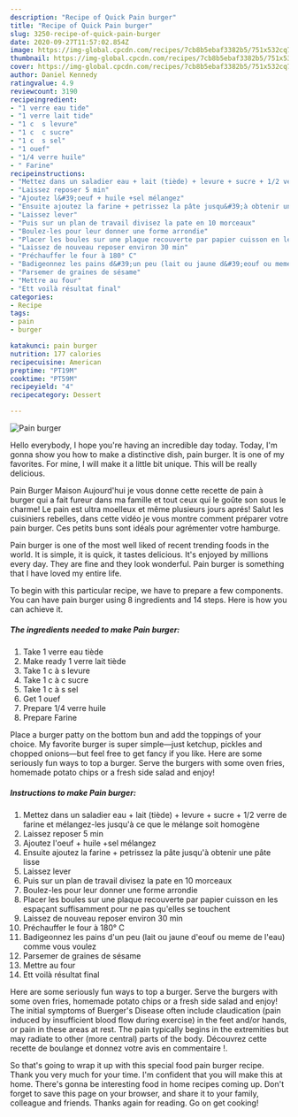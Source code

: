 ```yaml
---
description: "Recipe of Quick Pain burger"
title: "Recipe of Quick Pain burger"
slug: 3250-recipe-of-quick-pain-burger
date: 2020-09-27T11:57:02.854Z
image: https://img-global.cpcdn.com/recipes/7cb8b5ebaf3382b5/751x532cq70/pain-burger-photo-principale-de-la-recette.jpg
thumbnail: https://img-global.cpcdn.com/recipes/7cb8b5ebaf3382b5/751x532cq70/pain-burger-photo-principale-de-la-recette.jpg
cover: https://img-global.cpcdn.com/recipes/7cb8b5ebaf3382b5/751x532cq70/pain-burger-photo-principale-de-la-recette.jpg
author: Daniel Kennedy
ratingvalue: 4.9
reviewcount: 3190
recipeingredient:
- "1 verre eau tide"
- "1 verre lait tide"
- "1 c  s levure"
- "1 c  c sucre"
- "1 c  s sel"
- "1 ouef"
- "1/4 verre huile"
- " Farine"
recipeinstructions:
- "Mettez dans un saladier eau + lait (tiède) + levure + sucre + 1/2 verre de farine et mélangez-les jusqu&#39;à ce que le mélange soit homogène"
- "Laissez reposer 5 min"
- "Ajoutez l&#39;oeuf + huile +sel mélangez"
- "Ensuite ajoutez la farine + petrissez la pâte jusqu&#39;à obtenir une pâte lisse"
- "Laissez lever"
- "Puis sur un plan de travail divisez la pate en 10 morceaux"
- "Boulez-les pour leur donner une forme arrondie"
- "Placer les boules sur une plaque recouverte par papier cuisson en les espaçant suffisamment pour ne pas qu&#39;elles se touchent"
- "Laissez de nouveau reposer environ 30 min"
- "Préchauffer le four à 180° C"
- "Badigeonnez les pains d&#39;un peu (lait ou jaune d&#39;eouf ou meme de l&#39;eau) comme vous voulez"
- "Parsemer de graines de sésame"
- "Mettre au four"
- "Ett voilà résultat final"
categories:
- Recipe
tags:
- pain
- burger

katakunci: pain burger 
nutrition: 177 calories
recipecuisine: American
preptime: "PT19M"
cooktime: "PT59M"
recipeyield: "4"
recipecategory: Dessert

---
```



![Pain burger](https://img-global.cpcdn.com/recipes/7cb8b5ebaf3382b5/751x532cq70/pain-burger-photo-principale-de-la-recette.jpg)

Hello everybody, I hope you're having an incredible day today. Today, I'm gonna show you how to make a distinctive dish, pain burger. It is one of my favorites. For mine, I will make it a little bit unique. This will be really delicious.

Pain Burger Maison Aujourd&#39;hui je vous donne cette recette de pain à burger qui a fait fureur dans ma famille et tout ceux qui le goûte son sous le charme! Le pain est ultra moelleux et même plusieurs jours aprés! Salut les cuisiniers rebelles, dans cette vidéo je vous montre comment préparer votre pain burger. Ces petits buns sont idéals pour agrémenter votre hamburge.

Pain burger is one of the most well liked of recent trending foods in the world. It is simple, it is quick, it tastes delicious. It's enjoyed by millions every day. They are fine and they look wonderful. Pain burger is something that I have loved my entire life.


To begin with this particular recipe, we have to prepare a few components. You can have pain burger using 8 ingredients and 14 steps. Here is how you can achieve it.

<!--inarticleads1-->

##### The ingredients needed to make Pain burger:

1. Take 1 verre eau tiède
1. Make ready 1 verre lait tiède
1. Take 1 c à s levure
1. Take 1 c à c sucre
1. Take 1 c à s sel
1. Get 1 ouef
1. Prepare 1/4 verre huile
1. Prepare  Farine


Place a burger patty on the bottom bun and add the toppings of your choice. My favorite burger is super simple—just ketchup, pickles and chopped onions—but feel free to get fancy if you like. Here are some seriously fun ways to top a burger. Serve the burgers with some oven fries, homemade potato chips or a fresh side salad and enjoy! 

<!--inarticleads2-->

##### Instructions to make Pain burger:

1. Mettez dans un saladier eau + lait (tiède) + levure + sucre + 1/2 verre de farine et mélangez-les jusqu&#39;à ce que le mélange soit homogène
1. Laissez reposer 5 min
1. Ajoutez l&#39;oeuf + huile +sel mélangez
1. Ensuite ajoutez la farine + petrissez la pâte jusqu&#39;à obtenir une pâte lisse
1. Laissez lever
1. Puis sur un plan de travail divisez la pate en 10 morceaux
1. Boulez-les pour leur donner une forme arrondie
1. Placer les boules sur une plaque recouverte par papier cuisson en les espaçant suffisamment pour ne pas qu&#39;elles se touchent
1. Laissez de nouveau reposer environ 30 min
1. Préchauffer le four à 180° C
1. Badigeonnez les pains d&#39;un peu (lait ou jaune d&#39;eouf ou meme de l&#39;eau) comme vous voulez
1. Parsemer de graines de sésame
1. Mettre au four
1. Ett voilà résultat final


Here are some seriously fun ways to top a burger. Serve the burgers with some oven fries, homemade potato chips or a fresh side salad and enjoy! The initial symptoms of Buerger&#39;s Disease often include claudication (pain induced by insufficient blood flow during exercise) in the feet and/or hands, or pain in these areas at rest. The pain typically begins in the extremities but may radiate to other (more central) parts of the body. Découvrez cette recette de boulange et donnez votre avis en commentaire !. 

So that's going to wrap it up with this special food pain burger recipe. Thank you very much for your time. I'm confident that you will make this at home. There's gonna be interesting food in home recipes coming up. Don't forget to save this page on your browser, and share it to your family, colleague and friends. Thanks again for reading. Go on get cooking!

